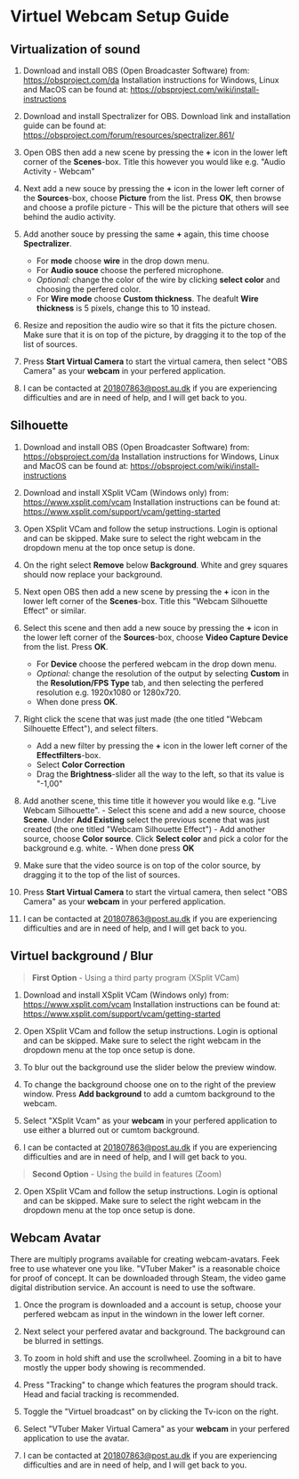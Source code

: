 # Virtuel Webcam Setup Guide

## Virtualization of sound
 1. Download and install OBS (Open Broadcaster Software) from: https://obsproject.com/da
 	Installation instructions for Windows, Linux and MacOS can be found at: https://obsproject.com/wiki/install-instructions
 
 2. Download and install Spectralizer for OBS. Download link and installation guide can be found at: https://obsproject.com/forum/resources/spectralizer.861/
 3. Open OBS then add a new scene by pressing the **+** icon in the lower left corner of the **Scenes**-box. Title this however you would like e.g. "Audio Activity - Webcam"
 4. Next add a new souce by pressing the **+** icon in the lower left corner of the **Sources**-box, choose **Picture** from the list. Press **OK**, then browse and choose a profile picture - This will be the picture that others will see behind the audio activity.
 5.  Add another souce by pressing the same **+**  again, this time choose **Spectralizer**. 
	 - For **mode** choose **wire** in the drop down menu.
	 - For **Audio souce** choose the perfered microphone.
	 - _Optional:_ change the color of the wire by clicking **select color** and choosing the perfered color.
	 - For **Wire mode** choose **Custom thickness**. The deafult **Wire thickness** is 5 pixels, change this to 10 instead.
 6. Resize and reposition the audio wire so that it fits the picture chosen. Make sure that it is on top of the picture, by dragging it to the top of the list of sources. 
 7. Press **Start Virtual Camera** to start the virtual camera, then select "OBS Camera" as your **webcam** in your perfered application.
 8. I can be contacted at 201807863@post.au.dk if you are experiencing difficulties and are in need of help, and I will get back to you.

 ## Silhouette
 
 1. Download and install OBS (Open Broadcaster Software) from: https://obsproject.com/da
	Installation instructions for Windows, Linux and MacOS can be found at: https://obsproject.com/wiki/install-instructions
 
 2. Download and install XSplit VCam (Windows only) from: https://www.xsplit.com/vcam
 Installation instructions can be found at: https://www.xsplit.com/support/vcam/getting-started
 3. Open XSplit VCam and follow the setup instructions. Login is optional and can be skipped. Make sure to select the right webcam in the dropdown menu at the top once setup is done.
 4. On the right select **Remove** below **Background**. White and grey squares should now replace your background.
 5. Next open OBS then add a new scene by pressing the **+** icon in the lower left corner of the **Scenes**-box. Title this "Webcam Silhouette Effect" or similar.
 6. Select this scene and then add a new souce by pressing the **+** icon in the lower left corner of the **Sources**-box, choose **Video Capture Device** from the list. Press **OK**.
	 - For **Device** choose the perfered webcam in the drop down menu.
	 -  _Optional:_ change the resolution of the output by selecting **Custom** in the **Resolution/FPS Type** tab, and then selecting the perfered resolution e.g. 1920x1080 or 1280x720.
	 - When done press **OK**.
 7.  Right click the scene that was just made (the one titled "Webcam Silhouette Effect"), and select filters.
		- Add a new filter by pressing the **+** icon in the lower left corner of the **Effectfilters**-box.
		- Select **Color Correction**
		- Drag the **Brightness**-slider all the way to the left, so that its value is "-1,00"
 8. Add another scene, this time title it however you would like e.g. "Live Webcam Silhouette".
		- Select this scene and add a new source, choose **Scene**. Under **Add Existing** select the previous scene that was just created (the one titled "Webcam Silhouette Effect")
		- Add another source, choose **Color source**. Click **Select color** and pick a color for the background e.g. white.
		- When done press **OK**
 9. Make sure that the video source  is on top of the color source, by dragging it to the top of the list of sources.
 10.  Press **Start Virtual Camera** to start the virtual camera, then select "OBS Camera" as your **webcam** in your perfered application.
 11. I can be contacted at 201807863@post.au.dk if you are experiencing difficulties and are in need of help, and I will get back to you.
## Virtuel background / Blur
>**First Option** - Using a third party program (XSplit VCam)

 1. Download and install XSplit VCam (Windows only) from: https://www.xsplit.com/vcam
Installation instructions can be found at: https://www.xsplit.com/support/vcam/getting-started

 2. Open XSplit VCam and follow the setup instructions. Login is optional and can be skipped. Make sure to select the right webcam in the dropdown menu at the top once setup is done.

 3. To blur out the background use the slider below the preview window.

 4. To change the background choose one on to the right of the preview window. Press **Add background** to add a cumtom background to the webcam.

 5. Select "XSplit Vcam" as your **webcam** in your perfered application to use either a blurred out or cumtom background.
 6. I can be contacted at 201807863@post.au.dk if you are experiencing difficulties and are in need of help, and I will get back to you.

>**Second Option** - Using the build in features (Zoom)
2. Open XSplit VCam and follow the setup instructions. Login is optional and can be skipped. Make sure to select the right webcam in the dropdown menu at the top once setup is done.
## Webcam Avatar
 
 There are multiply programs available for creating webcam-avatars. Feek free to use whatever one you like.
 "VTuber Maker" is a reasonable choice for proof of concept. It can be  downloaded through Steam, the video game digital distribution service. An account is need to use the software.

 1. Once the program is downloaded and a account is setup, choose your perfered webcam as input in the windown in the lower left corner.

 2. Next select your perfered avatar and background. The background can be blurred in settings.

 3. To zoom in hold shift and use the scrollwheel. Zooming in a bit to have mostly the upper body showing is recommended.

 4. Press "Tracking" to change which features the program should track. Head and facial tracking is recommended.

 5. Toggle the "Virtuel broadcast" on by clicking the Tv-icon on the right. 
 
 6. Select "VTuber Maker Virtual Camera" as your **webcam** in your perfered application to use the avatar.
 7. I can be contacted at 201807863@post.au.dk if you are experiencing difficulties and are in need of help, and I will get back to you.
